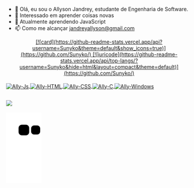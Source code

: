 - 👋 Olá, eu sou o Allyson Jandrey, estudante de Engenharia de Software.
- 👀 Interessado em aprender coisas novas 
- 🌱 Atualmente aprendendo JavaScript
- 📫 Como me alcançar jandreyallyson@gmail.com

<div align="center">
  <a href="https://github.com/Sunyko">
  [![card](https://github-readme-stats.vercel.app/api?username=Sunyko&theme=default&show_icons=true)](https://github.com/Sunyko/)
  [![iuricode](https://github-readme-stats.vercel.app/api/top-langs/?username=Sunyko&hide=html&layout=compact&theme=default)](https://github.com/Sunyko/)
</div>
  
  <div style="display: inline_block"><br>
  <img align="center" alt="Ally-Js" src="https://img.shields.io/badge/JavaScript-F7DF1E?style=for-the-badge&logo=javascript&logoColor=black">
  <img align="center" alt="Ally-HTML" src="https://img.shields.io/badge/HTML5-E34F26?style=for-the-badge&logo=html5&logoColor=white">
  <img align="center" alt="Ally-CSS" src="https://img.shields.io/badge/CSS3-1572B6?style=for-the-badge&logo=css3&logoColor=white">
   <img align="center" alt="Ally-C" src="https://img.shields.io/badge/C-00599C?style=for-the-badge&logo=c&logoColor=white">
   <img align="center" alt="Ally-Windows" src="https://img.shields.io/badge/Windows-017AD7?style=for-the-badge&logo=windows&logoColor=white">
  <!-- <img align="right" alt="Ally-pic" height="150" style="border-radius:50px;" src="https://discord.com/channels/759285823207112745/759300440272666637/971266023355465729.gif"> 
</div> -->
  
  ##
  
  <div>
  <a href = "mailto:jandreyallyson@gmail.com"><img src="https://img.shields.io/badge/-Gmail-%23333?style=for-the-badge&logo=gmail&logoColor=white" target="_blank"></a>
  
  ![Snake animation](https://github.com/Sunyko/Sunyko/blob/output/github-contribution-grid-snake.svg)
  
  </div>
  
  

